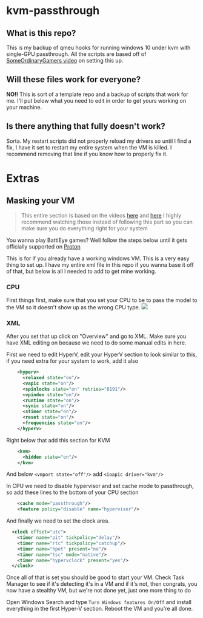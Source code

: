 # kvm-passthrough

## What is this repo?

This is my backup of qmeu hooks for running windows 10 under kvm with single-GPU passthrough. All the scripts are based off of [SomeOrdinaryGamers video](https://www.youtube.com/watch?v=BUSrdUoedTo) on setting this up.

## Will these files work for everyone?

**NO!!** This is sort of a template repo and a backup of scripts that work for me. I'll put below what you need to edit in order to get yours working on your machine.

## Is there anything that fully doesn't work?

Sorta. My restart scripts did not properly reload my drivers so until I find a fix, I have it set to restart my entire system when the VM is killed. I recommend removing that line if you know how to properly fix it.

# Extras

## Masking your VM

> This entire section is based on the videos [here](https://www.youtube.com/watch?v=rrlpg6F82S4) and [here](https://www.youtube.com/watch?v=VKh2eKPnmXs) I highly recommend watching those instead of following this part so you can make sure you do everything right for your system

You wanna play BattlEye games? Well follow the steps below until it gets officially supported on [Proton](https://fossbytes.com/steam-deck-valve-working-on-anti-cheat-support-for-proton/)

This is for if you already have a working windows VM. This is a very easy thing to set up. I have my entire xml file in this repo if you wanna base it off of that, but below is all I needed to add to get mine working.

### CPU

First things first, make sure that you set your CPU to be to pass the model to the VM so it doesn't show up as the wrong CPU type. ![](cpu.png)

### XML

After you set that up click on "Overview" and go to XML. Make sure you have XML editing on because we need to do some manual edits in here.

First we need to edit HyperV, edit your HyperV section to look similar to this, if you need extra for your system to work, add it also

```xml
    <hyperv>
      <relaxed state="on"/>
      <vapic state="on"/>
      <spinlocks state="on" retries="8191"/>
      <vpindex state="on"/>
      <runtime state="on"/>
      <synic state="on"/>
      <stimer state="on"/>
      <reset state="on"/>
      <frequencies state="on"/>
    </hyperv>
``` 

Right below that add this section for KVM

```xml
    <kvm>
      <hidden state="on"/>
    </kvm>
```

And below `<vmport state="off"/>` add `<ioapic driver="kvm"/>`

In CPU we need to disable hypervisor and set cache mode to passthrough, so add these lines to the bottom of your CPU section

```xml
    <cache mode="passthrough"/>
    <feature policy="disable" name="hypervisor"/>
```

And finally we need to set the clock area.

```xml
  <clock offset="utc">
    <timer name="pit" tickpolicy="delay"/>
    <timer name="rtc" tickpolicy="catchup"/>
    <timer name="hpet" present="no"/>
    <timer name="tsc" mode="native"/>
    <timer name="hypervclock" present="yes"/>
  </clock>
```

Once all of that is set you should be good to start your VM. Check Task Manager to see if it's detecting it's in a VM and if it's not, then congrats, you now have a stealthy VM, but we're not done yet, just one more thing to do

Open Windows Search and type `Turn Windows features On/Off` and install everything in the first Hyper-V section. Reboot the VM and you're all done.